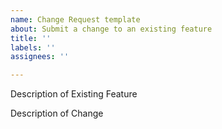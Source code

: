 ```yaml
---
name: Change Request template
about: Submit a change to an existing feature
title: ''
labels: ''
assignees: ''

---
```


Description of Existing Feature


Description of Change
